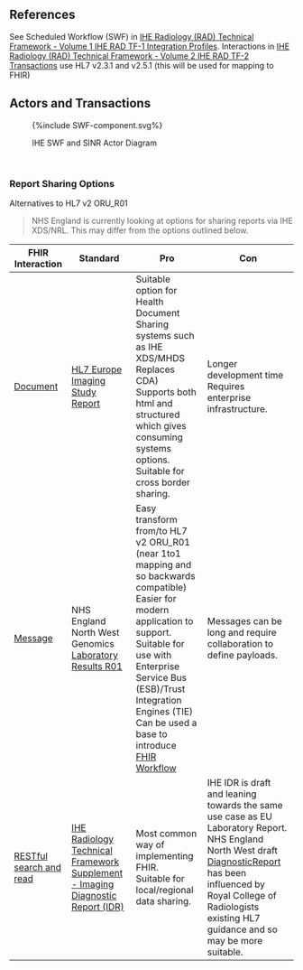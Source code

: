 
## References

See Scheduled Workflow (SWF) in [IHE Radiology (RAD) Technical Framework - Volume 1 IHE RAD TF-1 Integration Profiles](https://www.ihe.net/uploadedFiles/Documents/Radiology/IHE_RAD_TF_Vol1.pdf). 
Interactions in [IHE Radiology (RAD) Technical Framework - Volume 2 IHE RAD TF-2 Transactions](https://www.ihe.net/uploadedFiles/Documents/Radiology/IHE_RAD_TF_Vol2.pdf) use HL7 v2.3.1 and v2.5.1 (this will be used for mapping to FHIR)

## Actors and Transactions

<figure>
{%include SWF-component.svg%}
<p id="fX.X.X.X-X" class="figureTitle">IHE SWF and SINR Actor Diagram</p>
</figure>
<br clear="all">

### Report Sharing Options

Alternatives to HL7 v2 ORU_R01

> NHS England is currently looking at options for sharing reports via IHE XDS/NRL. This may differ from the options outlined below.

| FHIR Interaction                                                        | Standard                                                                                                                                                                           | Pro                                                                                                                                                                                                                                                                                                                            | Con                                                                                                                                                                                                                                                                                                          |
|-------------------------------------------------------------------------|------------------------------------------------------------------------------------------------------------------------------------------------------------------------------------|--------------------------------------------------------------------------------------------------------------------------------------------------------------------------------------------------------------------------------------------------------------------------------------------------------------------------------|--------------------------------------------------------------------------------------------------------------------------------------------------------------------------------------------------------------------------------------------------------------------------------------------------------------|
| [Document](https://www.hl7.org/fhir/R4/documents.html)                  | [HL7 Europe Imaging Study Report](https://build.fhir.org/ig/hl7-eu/imaging/branches/initial-version/index.html)                                                                    | Suitable option for Health Document Sharing systems such as IHE XDS/MHDS <br/>Replaces CDA) <br/> Supports both html and structured which gives consuming systems options. <br/> Suitable for cross border sharing.                         | Longer development time <br/> Requires enterprise infrastructure.                                                                                                                                                 |
| [Message](https://www.hl7.org/fhir/R4/messaging.html)                   | NHS England North West Genomics [Laboratory Results R01](https://interop-nwengland.github.io/LTW-Genomics/LAB-3.html#laboratory-results)                                           | Easy transform from/to HL7 v2 ORU_R01 (near 1to1 mapping and so backwards compatible) <br/> Easier for modern application to support.<br/> Suitable for use with Enterprise Service Bus (ESB)/Trust Integration Engines (TIE) <br/> Can be used a base to introduce [FHIR Workflow](https://www.hl7.org/fhir/R4/workflow.html) | Messages can be long and require collaboration to define payloads. <br/>                                                                                                                                                                                                                                     |                                                                                            |
| [RESTful search and read](https://www.hl7.org/fhir/R4/http.html#search) | [IHE Radiology Technical Framework Supplement - Imaging Diagnostic Report (IDR)](https://www.ihe.net/uploadedFiles/Documents/Radiology/IHE_RAD_Suppl_IDR_Rev1-0_PC_2024-05-09.pdf) | Most common way of implementing FHIR. <br/> Suitable for local/regional data sharing.                                                                                                                                                                                                                                          | IHE IDR is draft and leaning towards the same use case as EU Laboratory Report. <br/> NHS England North West draft [DiagnosticReport](https://interop-nwengland.github.io/LTW-Genomics/StructureDefinition-DiagnosticReport.html) has been influenced by Royal College of Radiologists existing HL7 guidance and so may be more suitable. |
